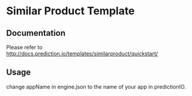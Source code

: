 # Similar Product Template

## Documentation

Please refer to http://docs.prediction.io/templates/similarproduct/quickstart/

## Usage
change appName in engine.json to the name of your app in predictionIO.


